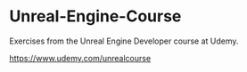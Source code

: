 # Unreal-Engine-Course

Exercises from the Unreal Engine Developer course at Udemy.

https://www.udemy.com/unrealcourse
